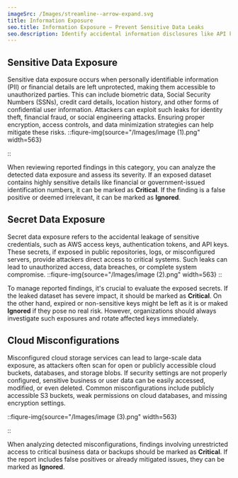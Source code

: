 ```yaml
---
imageSrc: /Images/streamline--arrow-expand.svg
title: Information Exposure
seo.title: Information Exposure – Prevent Sensitive Data Leaks
seo.description: Identify accidental information disclosures like API keys, tokens, and sensitive files that could put your app at risk.
---
```


## Sensitive Data Exposure

Sensitive data exposure occurs when personally identifiable information (PII) or financial details are left unprotected, making them accessible to unauthorized parties. This can include biometric data, Social Security Numbers (SSNs), credit card details, location history, and other forms of confidential user information. Attackers can exploit such leaks for identity theft, financial fraud, or social engineering attacks. Ensuring proper encryption, access controls, and data minimization strategies can help mitigate these risks.
::fiqure-img{source="/Images/image (1).png" width=563}

<!-- <img src="/Images/image (1).png" alt="" width="563"> -->

::

When reviewing reported findings in this category, you can analyze the detected data exposure and assess its severity. If an exposed dataset contains highly sensitive details like financial or government-issued identification numbers, it can be marked as **Critical**. If the finding is a false positive or deemed irrelevant, it can be marked as **Ignored**.

## Secret Data Exposure

Secret data exposure refers to the accidental leakage of sensitive credentials, such as AWS access keys, authentication tokens, and API keys. These secrets, if exposed in public repositories, logs, or misconfigured servers, provide attackers direct access to critical systems. Such leaks can lead to unauthorized access, data breaches, or complete system compromise.
::fiqure-img{source="/Images/image (2).png" width=563}
::

To manage reported findings, it's crucial to evaluate the exposed secrets. If the leaked dataset has severe impact, it should be marked as **Critical**. On the other hand, expired or non-sensitive keys might be left as it is or maked **Ignored** if they pose no real risk. However, organizations should always investigate such exposures and rotate affected keys immediately.

## Cloud Misconfigurations

Misconfigured cloud storage services can lead to large-scale data exposure, as attackers often scan for open or publicly accessible cloud buckets, databases, and storage blobs. If security settings are not properly configured, sensitive business or user data can be easily accessed, modified, or even deleted. Common misconfigurations include publicly accessible S3 buckets, weak permissions on cloud databases, and missing encryption settings.

::fiqure-img{source="/Images/image (3).png" width=563}

<!-- <img src="/Images/image (3).png" alt="" width="563"> -->

::

When analyzing detected misconfigurations, findings involving unrestricted access to critical business data or backups should be marked as **Critical**. If the report includes false positives or already mitigated issues, they can be marked as **Ignored**.
